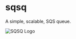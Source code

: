 # sqsq

A simple, scalable, SQS queue.

![SQSQ Logo](https://github.com/rdegges/sqsq/raw/master/assets/happy-snake.jpg)
